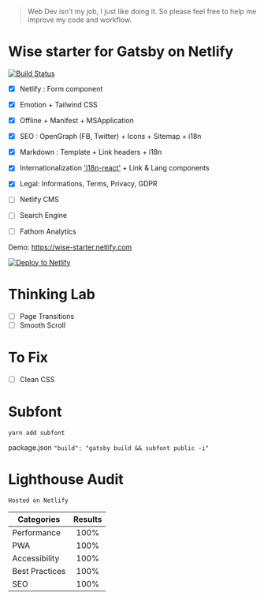 > Web Dev isn't my job, I just like doing it. So please feel free to help me improve my code and workflow.

# Wise starter for Gatsby on Netlify
[![Build Status](https://travis-ci.org/TomPichaud/wise-starter.svg?branch=master)](https://travis-ci.org/TomPichaud/wise-starter)

- [x] Netlify : Form component
- [x] Emotion + Tailwind CSS
- [x] Offline + Manifest + MSApplication
- [x] SEO : OpenGraph (FB, Twitter) + Icons + Sitemap + i18n
- [x] Markdown : Template + Link headers + i18n
- [x] Internationalization ['i18n-react'](https://github.com/alexdrel/i18n-react) + Link & Lang components
- [x] Legal: Informations, Terms, Privacy, GDPR

- [ ] Netlify CMS
- [ ] Search Engine
- [ ] Fathom Analytics

Demo: https://wise-starter.netlify.com

[![Deploy to Netlify](https://www.netlify.com/img/deploy/button.svg)](https://app.netlify.com/start/deploy?repository=https://github.com/TomPichaud/wise-starter)

# Thinking Lab

- [ ] Page Transitions
- [ ] Smooth Scroll

# To Fix

- [ ] Clean CSS

# Subfont

`yarn add subfont`

package.json
`"build": "gatsby build && subfont public -i"`

# Lighthouse Audit

`Hosted on Netlify`

| Categories     | Results |
| -------------- |:-------:|
| Performance    | 100%    |
| PWA            | 100%    |
| Accessibility  | 100%    |
| Best Practices | 100%    |
| SEO            | 100%    |
